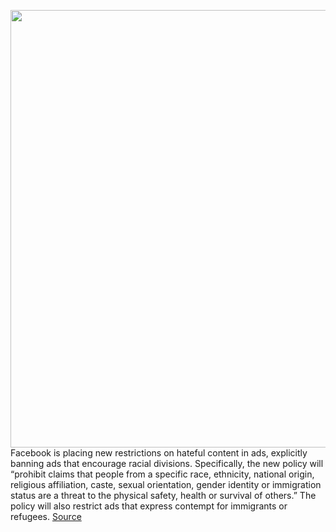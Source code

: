 <img src='https://cdn.vox-cdn.com/thumbor/uY5i4bSHBa4raCYI5LYAUfBgjWQ=/0x0:3592x2498/1200x800/filters:focal(1509x962:2083x1536)/cdn.vox-cdn.com/uploads/chorus_image/image/66988506/1200875623.jpg.0.jpg' width='700px' /><br/>
Facebook is placing new restrictions on hateful content in ads, explicitly banning ads that encourage racial divisions. Specifically, the new policy will “prohibit claims that people from a specific race, ethnicity, national origin, religious affiliation, caste, sexual orientation, gender identity or immigration status are a threat to the physical safety, health or survival of others.” The policy will also restrict ads that express contempt for immigrants or refugees.
<a href='https://www.theverge.com/2020/6/26/21304704/facebook-election-preparation-plan-2020-hate-speech-race'> Source <a/>